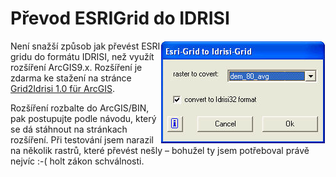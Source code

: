 <!--
title : Převod ESRIGrid do IDRISI
author : Roman Ožana <ozana@omdesign.cz>
date : 16.4.2006 10:46:30
tags : ESRI, GIS, software
-->

# Převod ESRIGrid do IDRISI

<img class="alignright" src="grid2idris.jpg" alt="Okno prográmku GRID2IDRISI" width="264" height="165" align="right" />Není snažší způsob jak převést ESRI gridu do formátu IDRISI, než využít rozšíření ArcGIS9.x. Rozšíření je zdarma ke stažení na stránce [Grid2Idrisi 1.0 für ArcGIS][1].

Rozšíření rozbalte do ArcGIS/BIN, pak postupujte podle návodu, který se dá stáhnout na stránkach rozšíření. Při testování jsem narazil na několik rastrů, které převést nešly &#8211; bohužel ty jsem potřeboval právě nejvíc :-( holt zákon schválnosti.

 [1]: http://www.terracs.de/ArcGIS_9_x/Grid2Idrisi/grid2idrisi.html "Grid2Idrisi 1.0 pro ArcGIS"